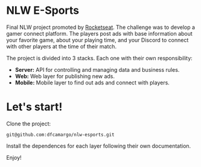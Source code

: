# NLW E-Sports

Final NLW project promoted by [Rocketseat](https://rocketseat.com.br/). 
The challenge was to develop a gamer connect platform. The players post ads with base information about your favorite game, about your playing time, 
and your Discord to connect with other players at the time of their match.

The project is divided into 3 stacks. Each one with their own responsibility:

- **Server:** API for controlling and managing data and business rules.
- **Web:** Web layer for publishing new ads.
- **Mobile:** Mobile layer to find out ads and connect with players.

# Let's start!

Clone the project:
```
git@github.com:dfcamargo/nlw-esports.git
```
Install the dependences for each layer following their own documentation.

Enjoy!
